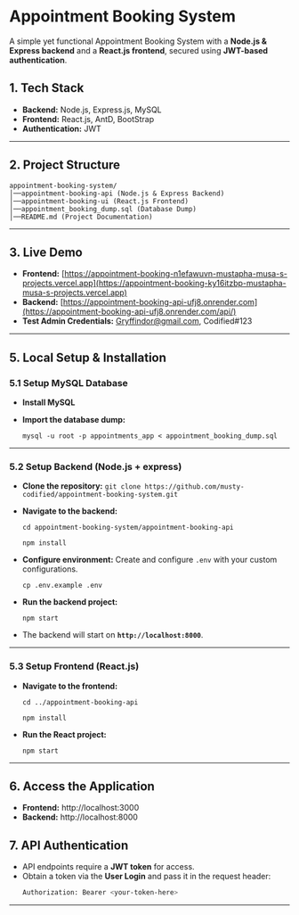 # Appointment Booking System

A simple yet functional Appointment Booking System with a **Node.js & Express backend** and a **React.js frontend**, secured using **JWT-based authentication**.

## 1. Tech Stack ##

- **Backend:** Node.js, Express.js, MySQL
- **Frontend:** React.js, AntD, BootStrap
- **Authentication:** JWT

---

## 2. Project Structure ##

```
appointment-booking-system/
│──appointment-booking-api (Node.js & Express Backend)
│──appointment-booking-ui (React.js Frontend)
│──appointment_booking_dump.sql (Database Dump)
│──README.md (Project Documentation)

```
---

## 3. Live Demo
- **Frontend:** [https://appointment-booking-n1efawuvn-mustapha-musa-s-projects.vercel.app](https://appointment-booking-ky16itzbp-mustapha-musa-s-projects.vercel.app)
- **Backend:** [https://appointment-booking-api-ufj8.onrender.com](https://appointment-booking-api-ufj8.onrender.com/api/) 
- **Test Admin Credentials:** Gryffindor@gmail.com,  Codified#123
---


## 5. Local Setup & Installation ##

### 5.1 Setup MySQL Database ###

- **Install MySQL**
- **Import the database dump:**

  `mysql -u root -p appointments_app < appointment_booking_dump.sql`

---

### 5.2 Setup Backend (Node.js + express) ###

- **Clone the repository:**
  `git clone https://github.com/musty-codified/appointment-booking-system.git`
- **Navigate to the backend:**

  `cd appointment-booking-system/appointment-booking-api`

  `npm install`
- **Configure environment:** Create and configure `.env` with your custom configurations.

  `cp .env.example .env`
- **Run the backend project:**

  `npm start`

- The backend will start on **`http://localhost:8000`**.

---

### 5.3 Setup Frontend (React.js) ###

- **Navigate to the frontend:**

  `cd ../appointment-booking-api`

  `npm install`
- **Run the React project:**

  `npm start`

---


## 6. Access the Application ##

- **Frontend:** http://localhost:3000
- **Backend:** http://localhost:8000


## 7. API Authentication ##

- API endpoints require a **JWT token** for access.
- Obtain a token via the **User Login** and pass it in the request header:
  ```sh
  Authorization: Bearer <your-token-here>
  ```

---


